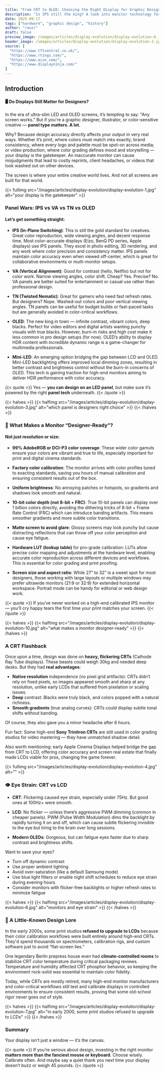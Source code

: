 ```yaml
---
title: "From CRT to OLED: Choosing the Right Display for Graphic Design"
description: "Is IPS still the king? A look into monitor technology for designers—from CRT nostalgia to modern-day panels and their impact on your work and your eyes."
date: 2025-09-17
tags: ["hardware", "graphic design", "history"]
author: "rausr"
draft: false
preview_image: /images/articles/display-evolution/display-evolution-8.jpg
header_image: /images/articles/display-evolution/display-evolution-2.jpg
source: [
  "https://www.tftcentral.co.uk/",
  "https://www.rtings.com/",
  "https://www.eizo.com/",
  "https://www.displayninja.com/"
]
---
```


## Introduction
#### 🖥️ Do Displays Still Matter for Designers?

In the era of ultra-slim LED and OLED screens, it’s tempting to say: "Any screen works." But if you're a graphic designer, illustrator, or color-sensitive creative — **panel type matters. A lot.**

Why? Because design accuracy directly affects your output in very real ways. Whether it’s print, where colors must match inks exactly; brand consistency, where every logo and palette must be spot-on across media; or video production, where color grading defines mood and storytelling — your display is the gatekeeper. An inaccurate monitor can cause misjudgments that lead to costly reprints, client headaches, or videos that look washed out on other devices.

The screen is where your entire creative world lives. And not all screens are built for that world.

{{< fullimg src="/images/articles/display-evolution/display-evolution-1.jpg" alt="your display is the gatekeeper" >}}


### Panel Wars: IPS vs VA vs TN vs OLED

#### Let’s get something straight:

- **IPS (In-Plane Switching)**: This is still the gold standard for creatives. Great color reproduction, wide viewing angles, and decent response time. Most color-accurate displays (Eizo, BenQ PD series, Apple displays) use IPS panels. They excel in photo editing, 3D rendering, and any work where color precision and consistency matter. IPS panels maintain color accuracy even when viewed off-center, which is great for collaborative environments or multi-monitor setups.

- **VA (Vertical Alignment)**: Good for contrast (hello, Netflix) but not for color work. Narrow viewing angles, color shift. Cheap? Yes. Precise? No. VA panels are better suited for entertainment or casual use rather than professional design.

- **TN (Twisted Nematic)**: Great for gamers who need fast refresh rates. But designers? Nope. Washed-out colors and poor vertical viewing angles. TN panels can be useful for budget builds or fast-paced tasks but are generally avoided in color-critical workflows.

- **OLED**: The new king in town — infinite contrast, vibrant colors, deep blacks. Perfect for video editors and digital artists wanting punchy visuals with true blacks. However, burn-in risks and high cost make it less common in pro design setups (for now). OLED’s ability to display HDR content with incredible dynamic range is a game-changer for multimedia professionals.

- **Mini-LED**: An emerging option bridging the gap between LCD and OLED. Mini-LED backlighting offers improved local dimming zones, resulting in better contrast and brightness control without the burn-in concerns of OLED. This tech is gaining traction for high-end monitors aiming to deliver HDR performance with color accuracy.

{{< quote >}}
Yes — **you can design on an LED panel**, but make sure it’s powered by the right **panel tech** underneath.
{{< /quote >}}

{{< halves >}}
{{< halfimg src="/images/articles/display-evolution/display-evolution-3.jpg" alt="which panel is designers right choice" >}}
{{< /halves >}}


### 🎨 What Makes a Monitor “Designer-Ready”?

#### Not just resolution or size:

- **99% AdobeRGB or DCI-P3 color coverage**: These wider color gamuts ensure your colors are vibrant and true to life, especially important for print and digital cinema standards.

- **Factory color calibration**: The monitor arrives with color profiles tuned to exacting standards, saving you hours of manual calibration and ensuring consistent results out of the box.

- **Uniform brightness**: No annoying patches or hotspots, so gradients and shadows look smooth and natural.

- **10-bit color depth (not 8-bit + FRC)**: True 10-bit panels can display over 1 billion colors directly, avoiding the dithering tricks of 8-bit + Frame Rate Control (FRC) which can introduce banding artifacts. This means smoother gradients and more subtle color transitions.

- **Matte screen to avoid glare**: Glossy screens may look punchy but cause distracting reflections that can throw off your color perception and cause eye fatigue.

- **Hardware LUT (lookup table)** for pro-grade calibration: LUTs allow precise color mapping and adjustments at the hardware level, enabling accurate color reproduction across different devices and workflows. This is essential for color grading and print proofing.

- **Screen size and aspect ratio**: While 27” to 32” is a sweet spot for most designers, those working with large layouts or multiple windows may prefer ultrawide monitors (21:9 or 32:9) for extended horizontal workspace. Portrait mode can be handy for editorial or web design work.

{{< quote >}}
If you’ve never worked on a high-end calibrated IPS monitor — you’ll cry happy tears the first time your print matches your screen.
{{< /quote >}}

{{< halves >}}
{{< halfimg src="/images/articles/display-evolution/display-evolution-10.jpg" alt="what makes a monitor designer-ready" >}}
{{< /halves >}}


### A CRT Flashback

Once upon a time, design was done on **heavy, flickering CRTs** (Cathode Ray Tube displays). These beasts could weigh 30kg and needed deep desks. But they had **real advantages**:

- **Native resolution** independence (no pixel grid artifacts): CRTs didn’t rely on fixed pixels, so images appeared smooth and sharp at any resolution, unlike early LCDs that suffered from pixelation or scaling issues.
- **Deep** contrast: Blacks were truly black, and colors popped with a natural richness.
- **Smooth gradients** (true analog curves): CRTs could display subtle tonal shifts without banding.

Of course, they also gave you a minor headache after 6 hours.

Fun fact: Some high-end **Sony Trinitron CRTs** are still used in color grading studios for video mastering — they have unmatched shadow detail.

Also worth mentioning: early Apple Cinema Displays helped bridge the gap from CRT to LCD, offering color accuracy and screen real estate that finally made LCDs viable for pros, changing the game forever.

{{< fullimg src="/images/articles/display-evolution/display-evolution-4.jpg" alt="" >}}


### 👁️ Eye Strain: CRT vs LCD

- **CRT**: Flickering caused eye strain, especially under 75Hz. But good ones at 100Hz+ were smooth.

- **LCD**: No flicker — unless there’s aggressive PWM dimming (common in cheaper panels). PWM (Pulse Width Modulation) dims the backlight by rapidly turning it on and off, which can cause subtle flickering invisible to the eye but tiring to the brain over long sessions.

- **Modern OLEDs**: Gorgeous, but can fatigue eyes faster due to sharp contrast and brightness shifts.

Want to save your eyes?
- Turn off dynamic contrast
- Use proper ambient lighting
- Avoid over-saturation (like a default Samsung mode)
- Use blue light filters or enable night shift schedules to reduce eye strain during evening hours
- Consider monitors with flicker-free backlights or higher refresh rates to minimize fatigue

{{< halves >}}
{{< halfimg src="/images/articles/display-evolution/display-evolution-6.jpg" alt="monitors and eye strain" >}}
{{< /halves >}}


### 🤯 A Little-Known Design Lore

In the early 2000s, some print studios **refused to upgrade to LCDs** because their color calibration workflows were built entirely around high-end CRTs. They'd spend thousands on spectrometers, calibration rigs, and custom software just to avoid “flat-screen lies.”

One legendary Berlin prepress house even had **climate-controlled rooms** to stabilize CRT color temperature during critical packaging reviews. Temperature and humidity affected CRT phosphor behavior, so keeping the environment rock-solid was essential to maintain color fidelity.

Today, while CRTs are mostly retired, many high-end monitor manufacturers and color-critical workflows still test and calibrate displays in controlled environments to ensure consistent results, proving that some old-school rigor never goes out of style.

{{< halves >}}
{{< halfimg src="/images/articles/display-evolution/display-evolution-7.jpg" alt="in early 2000, some print studios refused to upgrade to LCDs" >}}
{{< /halves >}}


### Summary

Your display isn’t just a window — it’s the canvas.

{{< quote >}}
If you’re serious about design, investing in the right monitor **matters more than the fanciest mouse or keyboard**. Choose wisely. Calibrate often. And maybe say a quiet thank you next time your display doesn’t buzz or weigh 45 pounds.
{{< /quote >}}